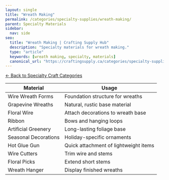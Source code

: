```yaml
---
layout: single
title: "Wreath Making"
permalink: /categories/specialty-supplies/wreath-making/
parent: Specialty Materials
sidebar:
  nav: side
seo:
  title: "Wreath Making | Crafting Supply Hub"
  description: "Specialty materials for wreath making."
  type: "article"
  keywords: [wreath making, specialty, materials]
  canonical_url: "https://craftingsupply.ca/categories/specialty-supplies/wreath-making/"
---
```

[← Back to Specialty Craft Categories](/categories/specialty-supplies/)

| Material | Usage |
|----------|-------|
| Wire Wreath Forms | Foundation structure for wreaths |
| Grapevine Wreaths | Natural, rustic base material |
| Floral Wire | Attach decorations to wreath base |
| Ribbon | Bows and hanging loops |
| Artificial Greenery | Long-lasting foliage base |
| Seasonal Decorations | Holiday-specific ornaments |
| Hot Glue Gun | Quick attachment of lightweight items |
| Wire Cutters | Trim wire and stems |
| Floral Picks | Extend short stems |
| Wreath Hanger | Display finished wreaths |
